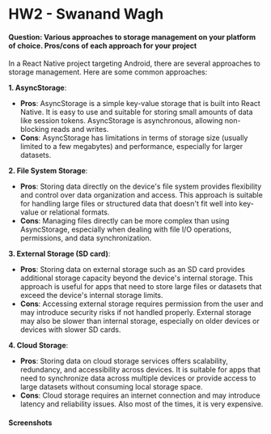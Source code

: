 # HW2 - Swanand Wagh

#### Question: Various approaches to storage management on your platform of choice. Pros/cons of each approach for your project

In a React Native project targeting Android, there are several approaches to storage management. Here are some common approaches:

**1. AsyncStorage**:

- **Pros**: AsyncStorage is a simple key-value storage that is built into React Native. It is easy to use and suitable for storing small amounts of data like session tokens. AsyncStorage is asynchronous, allowing non-blocking reads and writes.
- **Cons**: AsyncStorage has limitations in terms of storage size (usually limited to a few megabytes) and performance, especially for larger datasets.

**2. File System Storage**:

- **Pros**: Storing data directly on the device's file system provides flexibility and control over data organization and access. This approach is suitable for handling large files or structured data that doesn't fit well into key-value or relational formats.
- **Cons**: Managing files directly can be more complex than using AsyncStorage, especially when dealing with file I/O operations, permissions, and data synchronization.

**3. External Storage (SD card)**:

- **Pros**: Storing data on external storage such as an SD card provides additional storage capacity beyond the device's internal storage. This approach is useful for apps that need to store large files or datasets that exceed the device's internal storage limits.
- **Cons**: Accessing external storage requires permission from the user and may introduce security risks if not handled properly. External storage may also be slower than internal storage, especially on older devices or devices with slower SD cards.

**4. Cloud Storage**:

- **Pros**: Storing data on cloud storage services offers scalability, redundancy, and accessibility across devices. It is suitable for apps that need to synchronize data across multiple devices or provide access to large datasets without consuming local storage space.
- **Cons**: Cloud storage requires an internet connection and may introduce latency and reliability issues. Also most of the times, it is very expensive.

#### Screenshots
